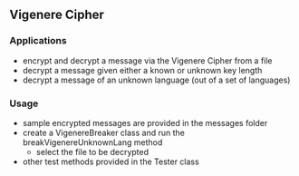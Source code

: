 ## Vigenere Cipher

### Applications
- encrypt and decrypt a message via the Vigenere Cipher from a file
- decrypt a message given either a known or unknown key length
- decrypt a message of an unknown language (out of a set of languages)

### Usage
- sample encrypted messages are provided in the messages folder
- create a VigenereBreaker class and run the breakVigenereUnknownLang method
  - select the file to be decrypted
- other test methods provided in the Tester class
